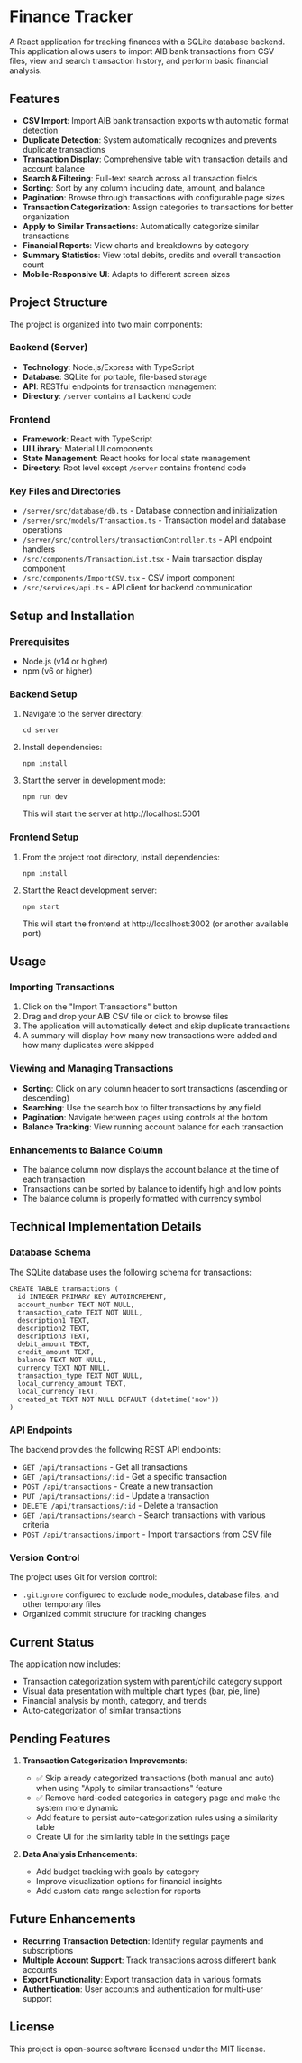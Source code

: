 # Finance Tracker

A React application for tracking finances with a SQLite database backend. This application allows users to import AIB bank transactions from CSV files, view and search transaction history, and perform basic financial analysis.

## Features

- **CSV Import**: Import AIB bank transaction exports with automatic format detection
- **Duplicate Detection**: System automatically recognizes and prevents duplicate transactions
- **Transaction Display**: Comprehensive table with transaction details and account balance
- **Search & Filtering**: Full-text search across all transaction fields
- **Sorting**: Sort by any column including date, amount, and balance
- **Pagination**: Browse through transactions with configurable page sizes
- **Transaction Categorization**: Assign categories to transactions for better organization
- **Apply to Similar Transactions**: Automatically categorize similar transactions
- **Financial Reports**: View charts and breakdowns by category
- **Summary Statistics**: View total debits, credits and overall transaction count
- **Mobile-Responsive UI**: Adapts to different screen sizes

## Project Structure

The project is organized into two main components:

### Backend (Server)
- **Technology**: Node.js/Express with TypeScript
- **Database**: SQLite for portable, file-based storage
- **API**: RESTful endpoints for transaction management
- **Directory**: `/server` contains all backend code

### Frontend
- **Framework**: React with TypeScript
- **UI Library**: Material UI components
- **State Management**: React hooks for local state management
- **Directory**: Root level except `/server` contains frontend code

### Key Files and Directories
- `/server/src/database/db.ts` - Database connection and initialization
- `/server/src/models/Transaction.ts` - Transaction model and database operations
- `/server/src/controllers/transactionController.ts` - API endpoint handlers
- `/src/components/TransactionList.tsx` - Main transaction display component
- `/src/components/ImportCSV.tsx` - CSV import component
- `/src/services/api.ts` - API client for backend communication

## Setup and Installation

### Prerequisites

- Node.js (v14 or higher)
- npm (v6 or higher)

### Backend Setup

1. Navigate to the server directory:
   ```
   cd server
   ```

2. Install dependencies:
   ```
   npm install
   ```

3. Start the server in development mode:
   ```
   npm run dev
   ```
   This will start the server at http://localhost:5001

### Frontend Setup

1. From the project root directory, install dependencies:
   ```
   npm install
   ```

2. Start the React development server:
   ```
   npm start
   ```
   This will start the frontend at http://localhost:3002 (or another available port)

## Usage

### Importing Transactions

1. Click on the "Import Transactions" button
2. Drag and drop your AIB CSV file or click to browse files
3. The application will automatically detect and skip duplicate transactions
4. A summary will display how many new transactions were added and how many duplicates were skipped

### Viewing and Managing Transactions

- **Sorting**: Click on any column header to sort transactions (ascending or descending)
- **Searching**: Use the search box to filter transactions by any field
- **Pagination**: Navigate between pages using controls at the bottom
- **Balance Tracking**: View running account balance for each transaction

### Enhancements to Balance Column

- The balance column now displays the account balance at the time of each transaction
- Transactions can be sorted by balance to identify high and low points
- The balance column is properly formatted with currency symbol

## Technical Implementation Details

### Database Schema

The SQLite database uses the following schema for transactions:
```
CREATE TABLE transactions (
  id INTEGER PRIMARY KEY AUTOINCREMENT,
  account_number TEXT NOT NULL,
  transaction_date TEXT NOT NULL,
  description1 TEXT,
  description2 TEXT,
  description3 TEXT,
  debit_amount TEXT,
  credit_amount TEXT,
  balance TEXT NOT NULL,
  currency TEXT NOT NULL,
  transaction_type TEXT NOT NULL,
  local_currency_amount TEXT,
  local_currency TEXT,
  created_at TEXT NOT NULL DEFAULT (datetime('now'))
)
```

### API Endpoints

The backend provides the following REST API endpoints:

- `GET /api/transactions` - Get all transactions
- `GET /api/transactions/:id` - Get a specific transaction
- `POST /api/transactions` - Create a new transaction
- `PUT /api/transactions/:id` - Update a transaction
- `DELETE /api/transactions/:id` - Delete a transaction
- `GET /api/transactions/search` - Search transactions with various criteria
- `POST /api/transactions/import` - Import transactions from CSV file

### Version Control

The project uses Git for version control:
- `.gitignore` configured to exclude node_modules, database files, and other temporary files
- Organized commit structure for tracking changes

## Current Status

The application now includes:
- Transaction categorization system with parent/child category support
- Visual data presentation with multiple chart types (bar, pie, line)
- Financial analysis by month, category, and trends
- Auto-categorization of similar transactions

## Pending Features

1. **Transaction Categorization Improvements**:
   - ✅ Skip already categorized transactions (both manual and auto) when using "Apply to similar transactions" feature
   - ✅ Remove hard-coded categories in category page and make the system more dynamic
   - Add feature to persist auto-categorization rules using a similarity table
   - Create UI for the similarity table in the settings page

2. **Data Analysis Enhancements**:
   - Add budget tracking with goals by category
   - Improve visualization options for financial insights
   - Add custom date range selection for reports

## Future Enhancements

- **Recurring Transaction Detection**: Identify regular payments and subscriptions
- **Multiple Account Support**: Track transactions across different bank accounts
- **Export Functionality**: Export transaction data in various formats
- **Authentication**: User accounts and authentication for multi-user support

## License

This project is open-source software licensed under the MIT license.
